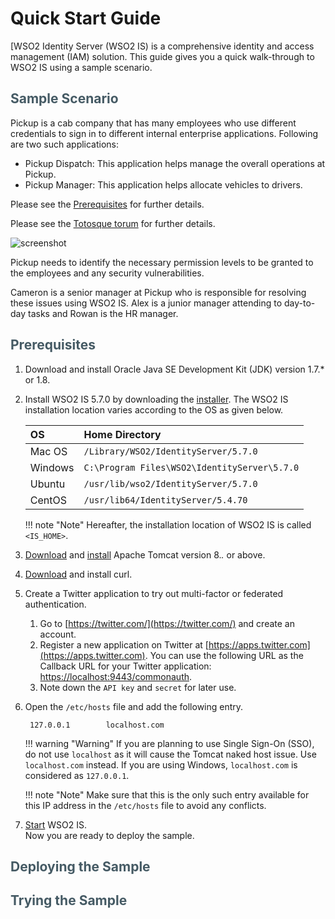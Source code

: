 # Quick Start Guide

[WSO2 Identity Server (WSO2 IS) is a comprehensive identity and access management (IAM) solution. This guide gives you a quick walk-through to WSO2 IS using a sample scenario.   

## __<font color="#455A64">Sample Scenario</font>__
Pickup is a cab company that has many employees who use different credentials to sign in to different internal enterprise applications. Following are two such applications:

* Pickup Dispatch: This application helps manage the overall operations at Pickup.
* Pickup Manager: This application helps allocate vehicles to drivers. 


Please see the [Prerequisites](http://127.0.0.1:8000/QSG/#prerequisites) for further details.

Please see the [Totosque torum](http://127.0.0.1:8000/QSG/#totosque-torum) for further details.


![screenshot](images/sample.png) 

Pickup needs to identify the necessary permission levels to be granted to the employees and any security vulnerabilities.

Cameron is a senior manager at Pickup who is responsible for resolving these issues using WSO2 IS. Alex is a junior manager attending to day-to-day tasks and Rowan is the HR manager. 

## __<font color="#455A64">Prerequisites</font>__
1. Download and install Oracle Java SE Development Kit (JDK) version 1.7.* or 1.8.
2. Install WSO2 IS 5.7.0 by downloading the [installer](https://wso2.com/identity-and-access-management/install/). 
   The WSO2 IS installation location varies according to the OS as given below.

    |OS     |Home Directory                                |
    |:------|:---------------------------------------------|
    |Mac OS | `/Library/WSO2/IdentityServer/5.7.0`         |
    |Windows| `C:\Program Files\WSO2\IdentityServer\5.7.0` |
    |Ubuntu | `/usr/lib/wso2/IdentityServer/5.7.0`         |
    |CentOS | `/usr/lib64/IdentityServer/5.4.70`           |

    !!! note "Note"
        Hereafter, the installation location of WSO2 IS is called `<IS_HOME>`.

3. [Download](https://tomcat.apache.org/download-80.cgi) and [install](https://tomcat.apache.org/download-80.cgi) Apache Tomcat version 8.*.* or above.
4. [Download](https://curl.haxx.se/download.html) and install curl.
5. Create a Twitter application to try out multi-factor or federated authentication. 
    1. Go to [https://twitter.com/](https://twitter.com/) and create an account.
    2. Register a new application on Twitter at [https://apps.twitter.com](https://apps.twitter.com). You can use the following URL as the Callback URL for your Twitter application: [https://localhost:9443/commonauth](https://localhost:9443/commonauth).
    3. Note down the `API key` and `secret` for later use.
6. Open the `/etc/hosts` file and add the following entry.        
    
        127.0.0.1        localhost.com    

    !!! warning "Warning"
        If you are planning to use Single Sign-On (SSO), do not use `localhost` as it will cause the Tomcat naked host issue. Use `localhost.com` instead. If you are using Windows, `localhost.com` is considered as `127.0.0.1`.

    !!! note "Note"
        Make sure that this is the only such entry available for this IP address in the `/etc/hosts` file to avoid any conflicts.
7. [Start](https://docs.wso2.com/display/IS570/Running+the+Product) WSO2 IS. 
    </br>
    Now you are ready to deploy the sample.

## __<font color="#455A64">Deploying the Sample</font>__


## __<font color="#455A64">Trying the Sample</font>__

